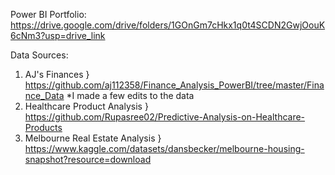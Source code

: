 Power BI Portfolio: https://drive.google.com/drive/folders/1GOnGm7cHkx1q0t4SCDN2GwjOouK6cNm3?usp=drive_link

Data Sources:
1. AJ's Finances } https://github.com/aj112358/Finance_Analysis_PowerBI/tree/master/Finance_Data
*I made a few edits to the data
2. Healthcare Product Analysis } https://github.com/Rupasree02/Predictive-Analysis-on-Healthcare-Products
3. Melbourne Real Estate Analysis } https://www.kaggle.com/datasets/dansbecker/melbourne-housing-snapshot?resource=download
